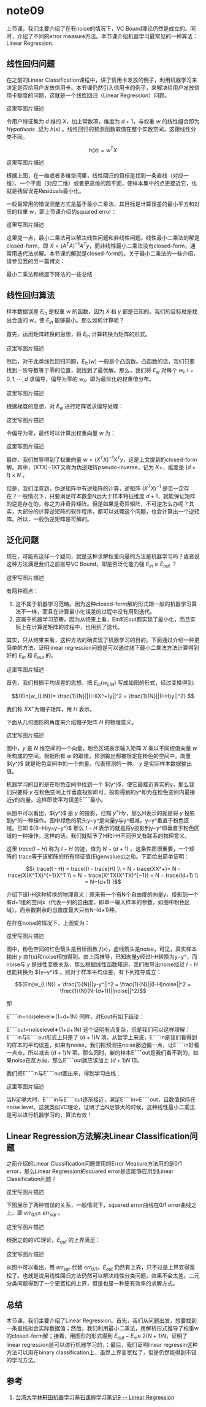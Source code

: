 # note09

上节课，我们主要介绍了在有noise的情况下，VC Bound理论仍然是成立的。同时，介绍了不同的error measure方法。本节课介绍机器学习最常见的一种算法：Linear Regression.

## 线性回归问题

在之前的Linear Classification课程中，讲了信用卡发放的例子，利用机器学习来决定是否给用户发放信用卡。本节课仍然引入信用卡的例子，来解决给用户发放信用卡额度的问题，这就是一个线性回归（Linear Regression）问题。

这里写图片描述

令用户特征集为 ${d}$ 维的 ${X}$，加上常数项，维度为 ${d+1}$，与权重 ${w}$ 的线性组合即为 ${Hypothesis}$ ,记为 ${h(x)}$ 。线性回归的预测函数取值在整个实数空间，这跟线性分类不同。

$${
h(x) = w^T X
}$$

这里写图片描述

根据上图，在一维或者多维空间里，线性回归的目标是找到一条直线（对应一维）、一个平面（对应二维）或者更高维的超平面，使样本集中的点更接近它，也就是残留误差Residuals最小化。

一般最常用的错误测量方式是基于最小二乘法，其目标是计算误差的最小平方和对应的权重 ${w}$，即上节课介绍的squared error：

这里写图片描述

这里提一点，最小二乘法可以解决线性问题和非线性问题。线性最小二乘法的解是closed-form，即 ${X=(A^TA)^{-1}A^Ty}$，而非线性最小二乘法没有closed-form，通常用迭代法求解。本节课的解就是closed-form的。关于最小二乘法的一些介绍，请参见我的另一篇博文：

最小二乘法和梯度下降法的一些总结

## 线性回归算法

样本数据误差 ${E_{in}}$ 是权重 ${w}$ 的函数，因为 ${X}$ 和 ${y}$ 都是已知的。我们的目标就是找出合适的 ${w}$，使 ${E_{in}}$ 能够最小。那么如何计算呢？

首先，运用矩阵转换的思想，将 ${E_{in}}$ 计算转换为矩阵的形式。

这里写图片描述

然后，对于此类线性回归问题，${E_{in}(w)}$ 一般是个凸函数。凸函数的话，我们只要找到一阶导数等于零的位置，就找到了最优解。那么，我们将 ${E_w}$ 对每个 ${w_i,i=0,1,⋯,d}$ 求偏导，偏导为零的 ${w_i}$，即为最优化的权重值分布。

这里写图片描述

根据梯度的思想，对 ${E_w}$ 进行矩阵话求偏导处理：

这里写图片描述

令偏导为零，最终可以计算出权重向量 ${w}$ 为：

这里写图片描述

最终，我们推导得到了权重向量 ${w=(X^TX)^{-1}X^Ty}$，这是上文提到的closed-form解。其中，(XTX)−1XT又称为伪逆矩阵pseudo-inverse，记为 ${X+}$，维度是 ${(d+1) \times N}$ 。

但是，我们注意到，伪逆矩阵中有逆矩阵的计算，逆矩阵 ${(X^TX)^{-1}}$ 是否一定存在？一般情况下，只要满足样本数量N远大于样本特征维度 ${d+1}$，就能保证矩阵的逆是存在的，称之为非奇异矩阵。但是如果是奇异矩阵，不可逆怎么办呢？其实，大部分的计算逆矩阵的软件程序，都可以处理这个问题，也会计算出一个逆矩阵。所以，一般伪逆矩阵是可解的。

## 泛化问题

现在，可能有这样一个疑问，就是这种求解权重向量的方法是机器学习吗？或者说这种方法满足我们之前推导VC Bound，即是否泛化能力强 ${E_{in}≈E_{out}}$ ？

这里写图片描述

有两种观点：

1. 这不属于机器学习范畴。因为这种closed-form解的形式跟一般的机器学习算法不一样，而且在计算最小化误差的过程中没有用到迭代。
1. 这属于机器学习范畴。因为从结果上看，Ein和Eout都实现了最小化，而且实际上在计算逆矩阵的过程中，也用到了迭代。

其实，只从结果来看，这种方法的确实现了机器学习的目的。下面通过介绍一种更简单的方法，证明linear regression问题是可以通过线下最小二乘法方法计算得到好的 ${E_{in}}$ 和 ${E_{out}}$ 的。

这里写图片描述

首先，我们根据平均误差的思想，把 ${E_{in}(w_{LIN})}$ 写成如图的形式，经过变换得到:

 $${Ein(w_{LIN})= \frac{1}{N}||(I-XX^+)y||^2 = \frac{1}{N}||(I-H)y||^2} $$

我们称 ${XX^+}$为帽子矩阵，用 ${H}$ 表示。

下面从几何图形的角度来介绍帽子矩阵 ${H}$ 的物理意义。

这里写图片描述

图中，${y}$ 是 ${N}$ 维空间的一个向量，粉色区域表示输入矩阵 ${X}$ 乘以不同权值向量 ${w}$ 所构成的空间，根据所有 ${w}$ 的取值，预测输出都被限定在粉色的空间中。向量 ${y^}$ 就是粉色空间中的一个向量，代表预测的一种。 ${y}$ 是实际样本数据输出值。

机器学习的目的是在粉色空间中找到一个 ${y^}$，使它最接近真实的y，那么我们只要将 ${y}$ 在粉色空间上作垂直投影即可，投影得到的y^即为在粉色空间内最接近y的向量。这样即使平均误差E¯¯¯最小。

从图中可以看出，${y^}$ 是 ${y}$ 的投影，已知 ${y^=Hy}$，那么H表示的就是将 ${y}$ 投影到y^的一种操作。图中绿色的箭头y−y^是向量y与y^相减，y−y^垂直于粉色区域。已知 ${(I−H)y=y−y^}$ 那么 ${I-H}$ 表示的就是将y投影到y−y^即垂直于粉色区域的一种操作。这样的话，我们就赋予了H和I-H不同但又有联系的物理意义。

这里 ${trace(I-H)}$ 称为 ${I-H}$ 的迹，值为 ${N-(d+1)}$ 。这条性质很重要，一个矩阵的 trace等于该矩阵的所有特征值(Eigenvalues)之和。下面给出简单证明：

$${
trace(I - H) = trace(I) - trace(H) \\
= N - trace(XX^+)= N - trace(X(X^TX)^{−1}X^T \\
= N − trace(X^TX(X^TX)^{−1}) = N − trace(Id+1) \\
= N−(d+1)
}$$

介绍下该I-H这种转换的物理意义：原来有一个有N个自由度的向量y，投影到一个有d+1维的空间x（代表一列的自由度，即单一输入样本的参数，如图中粉色区域），而余数剩余的自由度最大只有N-(d+1)种。

在存在noise的情况下，上图变为：

这里写图片描述

图中，粉色空间的红色箭头是目标函数 ${f(x)}$，虚线箭头是noise，可见，真实样本输出 ${y}$ 由f(x)和noise相加得到。由上面推导，已知向量y经过I-H转换为y−y^，而noise与 ${y}$ 是线性变换关系，那么根据线性函数知识，我们推导出noise经过 ${I-H}$ 也能转换为 ${y−y^}$ 。则对于样本平均误差，有下列推导成立：

$${Ein(w_{LIN}) = \frac{1}{N}||y-y^||^2 = \frac{1}{N}||(I-H)noise||^2 = \frac{1}{N}(N-(d+1))||noise||^2}$$

即

E¯¯¯in=noiselevel∗(1−d+1N)
同样，对Eout有如下结论：

E¯¯¯out=noiselevel∗(1+d+1N)
这个证明有点复杂，但是我们可以这样理解：E¯¯¯in与E¯¯¯out形式上只差了 ${(d+1)N}$ 项，从哲学上来说，E¯¯¯in是我们看得到的样本的平均误差，如果有noise，我们把预测往noise那边偏一点，让E¯¯¯in好看一点点，所以减去 ${(d+1)N}$ 项。那么同时，新的样本E¯¯¯out是我们看不到的，如果noise在反方向，那么E¯¯¯out就应该加上 ${(d+1)N}$ 项。

我们把E¯¯¯in与E¯¯¯out画出来，得到学习曲线：

这里写图片描述

当N足够大时，E¯¯¯in与E¯¯¯out逐渐接近，满足E¯¯¯in≈E¯¯¯out，且数值保持在noise level。这就类似VC理论，证明了当N足够大的时候，这种线性最小二乘法是可以进行机器学习的，算法有效！

## Linear Regression方法解决Linear Classification问题

之前介绍的Linear Classification问题使用的Error Measure方法用的是0/1 error，那么Linear Regression的squared error是否能够应用到Linear Classification问题？

这里写图片描述

下图展示了两种错误的关系，一般情况下，squared error曲线在0/1 error曲线之上。即 ${err_{0/1}}$≤ ${err_{sqr}}$ 。

这里写图片描述

根据之前的VC理论，${E_{out}}$ 的上界满足：

这里写图片描述

从图中可以看出，用 ${err_{sqr}}$ 代替 ${err_{0/1}}$，${E_{out}}$ 仍然有上界，只不过是上界变得宽松了。也就是说用线性回归方法仍然可以解决线性分类问题，效果不会太差。二元分类问题得到了一个更宽松的上界，但是也是一种更有效率的求解方式。

## 总结

本节课，我们主要介绍了Linear Regression。首先，我们从问题出发，想要找到一条直线拟合实际数据值；然后，我们利用最小二乘法，用解析形式推导了权重w的closed-form解；接着，用图形的形式得到 ${E_{out} - E_{in} \approx \ 2(N+1)N}$，证明了linear regression是可以进行机器学习的，；最后，我们证明linear regressin这种方法可以用在binary classification上，虽然上界变宽松了，但是仍然能得到不错的学习方法。

## 参考

1. [台湾大学林轩田机器学习基石课程学习笔记9 -- Linear Regression](http://blog.csdn.net/red_stone1/article/details/71599034)